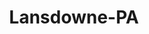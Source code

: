 ---
title: Lansdowne-PA
slug: lansdowne-pa
f_state:
- cms/state/pennsylvania.md
f_locations:
- cms/payday-loan/baltimore-pike-check-cashing-5112.md
- cms/payday-loan/baltimore-pike-check-cashing-5113.md
- cms/payday-loan/papafilis-financial-services-l-23436.md
- cms/payday-loan/united-check-cashing-28123.md
updated-on: '2024-05-30T13:41:28.615Z'
created-on: '2024-05-30T13:41:28.615Z'
published-on: '2024-05-30T13:54:32.469Z'
f_city: Lansdowne
layout: '[city].html'
tags: city
---